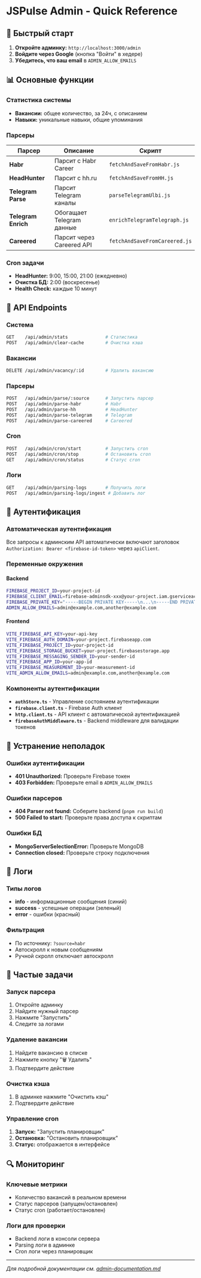 # JSPulse Admin - Quick Reference

## 🚀 Быстрый старт

1. **Откройте админку:** `http://localhost:3000/admin`
2. **Войдите через Google** (кнопка "Войти" в хедере)
3. **Убедитесь, что ваш email** в `ADMIN_ALLOW_EMAILS`

## 📊 Основные функции

### Статистика системы
- **Вакансии:** общее количество, за 24ч, с описанием
- **Навыки:** уникальные навыки, общие упоминания

### Парсеры
| Парсер | Описание | Скрипт |
|--------|----------|--------|
| **Habr** | Парсит с Habr Career | `fetchAndSaveFromHabr.js` |
| **HeadHunter** | Парсит с hh.ru | `fetchAndSaveFromHH.js` |
| **Telegram Parse** | Парсит Telegram каналы | `parseTelegramUlbi.js` |
| **Telegram Enrich** | Обогащает Telegram данные | `enrichTelegramTelegraph.js` |
| **Careered** | Парсит через Careered API | `fetchAndSaveFromCareered.js` |

### Cron задачи
- **HeadHunter:** 9:00, 15:00, 21:00 (ежедневно)
- **Очистка БД:** 2:00 (воскресенье)
- **Health Check:** каждые 10 минут

## 🔧 API Endpoints

### Система
```bash
GET    /api/admin/stats              # Статистика
POST   /api/admin/clear-cache        # Очистка кэша
```

### Вакансии
```bash
DELETE /api/admin/vacancy/:id        # Удалить вакансию
```

### Парсеры
```bash
POST   /api/admin/parse/:source      # Запустить парсер
POST   /api/admin/parse-habr         # Habr
POST   /api/admin/parse-hh           # HeadHunter
POST   /api/admin/parse-telegram     # Telegram
POST   /api/admin/parse-careered     # Careered
```

### Cron
```bash
POST   /api/admin/cron/start         # Запустить cron
POST   /api/admin/cron/stop          # Остановить cron
GET    /api/admin/cron/status        # Статус cron
```

### Логи
```bash
GET    /api/admin/parsing-logs       # Получить логи
POST   /api/admin/parsing-logs/ingest # Добавить лог
```

## 🔐 Аутентификация

### Автоматическая аутентификация
Все запросы к админским API автоматически включают заголовок `Authorization: Bearer <firebase-id-token>` через `apiClient`.

### Переменные окружения

#### Backend
```bash
FIREBASE_PROJECT_ID=your-project-id
FIREBASE_CLIENT_EMAIL=firebase-adminsdk-xxx@your-project.iam.gserviceaccount.com
FIREBASE_PRIVATE_KEY="-----BEGIN PRIVATE KEY-----\n...\n-----END PRIVATE KEY-----\n"
ADMIN_ALLOW_EMAILS=admin@example.com,another@example.com
```

#### Frontend
```bash
VITE_FIREBASE_API_KEY=your-api-key
VITE_FIREBASE_AUTH_DOMAIN=your-project.firebaseapp.com
VITE_FIREBASE_PROJECT_ID=your-project-id
VITE_FIREBASE_STORAGE_BUCKET=your-project.firebasestorage.app
VITE_FIREBASE_MESSAGING_SENDER_ID=your-sender-id
VITE_FIREBASE_APP_ID=your-app-id
VITE_FIREBASE_MEASUREMENT_ID=your-measurement-id
VITE_ADMIN_ALLOW_EMAILS=admin@example.com,another@example.com
```

### Компоненты аутентификации
- **`authStore.ts`** - Управление состоянием аутентификации
- **`firebase.client.ts`** - Firebase Auth клиент
- **`http.client.ts`** - API клиент с автоматической аутентификацией
- **`firebaseAuthMiddleware.ts`** - Backend middleware для валидации токенов

## 🚨 Устранение неполадок

### Ошибки аутентификации
- **401 Unauthorized:** Проверьте Firebase токен
- **403 Forbidden:** Проверьте email в `ADMIN_ALLOW_EMAILS`

### Ошибки парсеров
- **404 Parser not found:** Соберите backend (`pnpm run build`)
- **500 Failed to start:** Проверьте права доступа к скриптам

### Ошибки БД
- **MongoServerSelectionError:** Проверьте MongoDB
- **Connection closed:** Проверьте строку подключения

## 📝 Логи

### Типы логов
- **info** - информационные сообщения (синий)
- **success** - успешные операции (зеленый)
- **error** - ошибки (красный)

### Фильтрация
- По источнику: `?source=habr`
- Автоскролл к новым сообщениям
- Ручной скролл отключает автоскролл

## 🎯 Частые задачи

### Запуск парсера
1. Откройте админку
2. Найдите нужный парсер
3. Нажмите "Запустить"
4. Следите за логами

### Удаление вакансии
1. Найдите вакансию в списке
2. Нажмите кнопку "🗑️ Удалить"
3. Подтвердите действие

### Очистка кэша
1. В админке нажмите "Очистить кэш"
2. Подтвердите действие

### Управление cron
1. **Запуск:** "Запустить планировщик"
2. **Остановка:** "Остановить планировщик"
3. **Статус:** отображается в интерфейсе

## 🔍 Мониторинг

### Ключевые метрики
- Количество вакансий в реальном времени
- Статус парсеров (запущен/остановлен)
- Статус cron (работает/остановлен)

### Логи для проверки
- Backend логи в консоли сервера
- Parsing логи в админке
- Cron логи через планировщик

---

*Для подробной документации см. [admin-documentation.md](./admin-documentation.md)*
